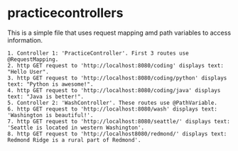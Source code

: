 # practicecontrollers

This is a simple file that uses request mapping amd path variables to access information.


	1. Controller 1: 'PracticeController'. First 3 routes use @RequestMapping.
	2. http GET request to 'http://localhost:8080/coding' displays text: "Hello User".
	3. http GET request to 'http://localhost:8080/coding/python' displays text: "Python is awesome!".
	4. http GET request to 'http://localhost:8080/coding/java' displays text: "Java is better!".
	5. Controller 2: 'WashController'. These routes use @PathVariable.
	6. http GET request to 'http://localhost:8080/wash' displays text: 'Washington is beautiful!'.
	7. http GET request to 'http://localhost:8080/seattle/' displays text: 'Seattle is located in western Washington'.
	8. http GET request to 'http://localhost8080/redmond/' displays text: Redmond Ridge is a rural part of Redmond'.


